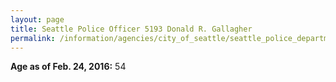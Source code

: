```yaml
---
layout: page
title: Seattle Police Officer 5193 Donald R. Gallagher
permalink: /information/agencies/city_of_seattle/seattle_police_department/copbook/5193/
---
```


**Age as of Feb. 24, 2016:** 54
